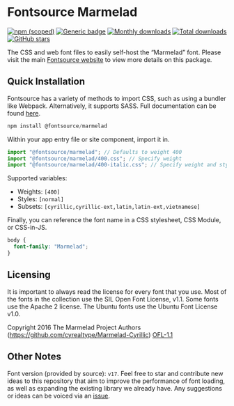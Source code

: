 # Fontsource Marmelad

[![npm (scoped)](https://img.shields.io/npm/v/@fontsource/marmelad?color=brightgreen)](https://www.npmjs.com/package/@fontsource/marmelad) [![Generic badge](https://img.shields.io/badge/fontsource-passing-brightgreen)](https://github.com/fontsource/fontsource) [![Monthly downloads](https://badgen.net/npm/dm/@fontsource/marmelad)](https://github.com/fontsource/fontsource) [![Total downloads](https://badgen.net/npm/dt/@fontsource/marmelad)](https://github.com/fontsource/fontsource) [![GitHub stars](https://img.shields.io/github/stars/fontsource/fontsource.svg?style=social&label=Star)](https://github.com/fontsource/fontsource/stargazers)

The CSS and web font files to easily self-host the “Marmelad” font. Please visit the main [Fontsource website](https://fontsource.org/fonts/marmelad) to view more details on this package.

## Quick Installation

Fontsource has a variety of methods to import CSS, such as using a bundler like Webpack. Alternatively, it supports SASS. Full documentation can be found [here](https://fontsource.org/docs/getting-started/introduction).

```javascript
npm install @fontsource/marmelad
```

Within your app entry file or site component, import it in.

```javascript
import "@fontsource/marmelad"; // Defaults to weight 400
import "@fontsource/marmelad/400.css"; // Specify weight
import "@fontsource/marmelad/400-italic.css"; // Specify weight and style

```

Supported variables:
- Weights: `[400]`
- Styles: `[normal]`
- Subsets: `[cyrillic,cyrillic-ext,latin,latin-ext,vietnamese]`

Finally, you can reference the font name in a CSS stylesheet, CSS Module, or CSS-in-JS.

```css
body {
  font-family: "Marmelad";
}
```

## Licensing
It is important to always read the license for every font that you use.
Most of the fonts in the collection use the SIL Open Font License, v1.1. Some fonts use the Apache 2 license. The Ubuntu fonts use the Ubuntu Font License v1.0.

Copyright 2016 The Marmelad Project Authors (https://github.com/cyrealtype/Marmelad-Cyrillic)
[OFL-1.1](http://scripts.sil.org/OFL)

## Other Notes
Font version (provided by source): `v17`.
Feel free to star and contribute new ideas to this repository that aim to improve the performance of font loading, as well as expanding the existing library we already have. Any suggestions or ideas can be voiced via an [issue](https://github.com/fontsource/fontsource/issues).